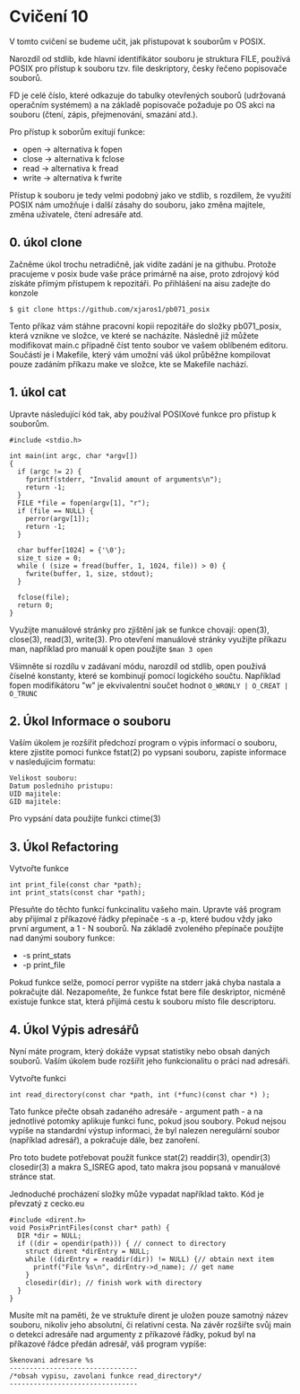 # Cvičení 10
V tomto cvičení se budeme učit, jak přistupovat k souborům v POSIX.

Narozdíl od stdlib, kde hlavní identifikátor souboru je struktura FILE, používá POSIX pro přístup k souboru tzv. file deskriptory, česky řečeno popisovače souborů. 

FD je celé číslo, které odkazuje do tabulky otevřených souborů (udržovaná operačním systémem) a na základě popisovače požaduje po OS akci na souboru (čtení, zápis, přejmenování, smazání atd.).

Pro přístup k soborům exitují funkce:
* open -> alternativa k fopen
* close -> alternativa k fclose
* read -> alternativa k fread
* write -> alternativa k fwrite

Přístup k souboru je tedy velmi podobný jako ve stdlib, s rozdílem, že využití POSIX nám umožňuje i další zásahy do souboru, jako změna majitele, změna uživatele, čtení adresáře atd.

## 0. úkol clone
Začněme úkol trochu netradičně, jak vidíte zadání je na githubu. Protože pracujeme v posix bude vaše práce primárně na aise, proto zdrojový kód získáte přímým přístupem k repozitáři. Po přihlášení na aisu zadejte do konzole

```$ git clone https://github.com/xjaros1/pb071_posix```

Tento příkaz vám stáhne pracovní kopii repozitáře do složky pb071_posix, která vznikne ve složce, ve které se nacházíte.
Následně již můžete modifikovat main.c případně číst tento soubor ve vašem oblíbeném editoru.
Součástí je i Makefile, který vám umožní váš úkol průběžne kompilovat pouze zadáním příkazu make ve složce, kte se Makefile nachází.

## 1. úkol cat
Upravte následující kód tak, aby používal POSIXové funkce pro přístup k souborům.

```{C}
#include <stdio.h>

int main(int argc, char *argv[])
{
  if (argc != 2) {
    fprintf(stderr, "Invalid amount of arguments\n");
    return -1;
  }
  FILE *file = fopen(argv[1], "r");
  if (file == NULL) {
    perror(argv[1]);
    return -1;
  }
  
  char buffer[1024] = {'\0'};
  size_t size = 0;
  while ( (size = fread(buffer, 1, 1024, file)) > 0) {
    fwrite(buffer, 1, size, stdout);
  }
  
  fclose(file);
  return 0;
}
```
Využijte manuálové stránky pro zjištění jak se funkce chovají:
open(3), close(3), read(3), write(3). 
Pro otevření manuálové stránky využijte příkazu man, například pro manuál k open použijte
```$man 3 open```

Všimněte si rozdílu v zadávaní módu, narozdíl od stdlib, open použivá číselné konstanty, které se kombinují pomocí logického součtu. Například fopen modifikátoru "w" je ekvivalentní součet hodnot ```O_WRONLY | O_CREAT | O_TRUNC```

## 2. Úkol Informace o souboru
Vaším úkolem je rozšířit předchozí program o výpis informací o souboru, ktere zjistite pomoci funkce fstat(2)
po vypsani souboru, zapiste informace v nasledujicim formatu:
```
Velikost souboru: 
Datum posledniho pristupu:
UID majitele:
GID majitele:
```
Pro vypsání data použijte funkci ctime(3)

## 3. Úkol Refactoring
Vytvořte funkce
```
int print_file(const char *path);
int print_stats(const char *path);
```
Přesuňte do těchto funkcí funkcinalitu vašeho main.
Upravte váš program aby přijímal z příkazové řádky přepínače -s a -p, které budou vždy jako první argument, a 1 - N souborů.
Na základě zvoleného přepínače použijte nad danými soubory funkce:
* -s print_stats
* -p print_file

Pokud funkce selže, pomocí perror vypište na stderr jaká chyba nastala a pokračujte dál. Nezapomeňte, že funkce fstat bere file deskriptor, nicméně existuje funkce stat, která přijímá cestu k souboru místo file descriptoru.

## 4. Úkol Výpis adresářů
Nyní máte program, který dokáže vypsat statistiky nebo obsah daných souborů. Vaším úkolem bude rozšířit jeho funkcionalitu o práci nad adresáři.

Vytvořte funkci
```
int read_directory(const char *path, int (*func)(const char *) );
```
Tato funkce přečte obsah zadaného adresáře - argument path - a na jednotlivé potomky aplikuje funkci func, pokud jsou soubory.
Pokud nejsou vypíše na standardní výstup informaci, že byl nalezen neregulární soubor (například adresář), a pokračuje dále, bez zanoření.

Pro toto budete potřebovat použít funkce stat(2) readdir(3), opendir(3) closedir(3) a makra S_ISREG apod, tato makra jsou popsaná v manuálové stránce stat.

Jednoduché procházení složky může vypadat například takto.
Kód je převzatý z cecko.eu
```{C}
#include <dirent.h>
void PosixPrintFiles(const char* path) {
  DIR *dir = NULL;     
  if ((dir = opendir(path))) { // connect to directory
    struct dirent *dirEntry = NULL;
    while ((dirEntry = readdir(dir)) != NULL) {// obtain next item 
      printf("File %s\n", dirEntry->d_name); // get name 
    }
    closedir(dir); // finish work with directory
  }
} 
```
Musíte mít na paměti, že ve struktuře dirent je uložen pouze samotný název souboru, nikoliv jeho absolutní, či relativní cesta.
Na závěr rozšiřte svůj main o detekci adresáře nad argumenty z příkazové řádky, pokud byl na příkazové řádce předán adresář, váš program vypíše:
```
Skenovani adresare %s
--------------------------------
/*obsah vypisu, zavolani funkce read_directory*/
--------------------------------
```
